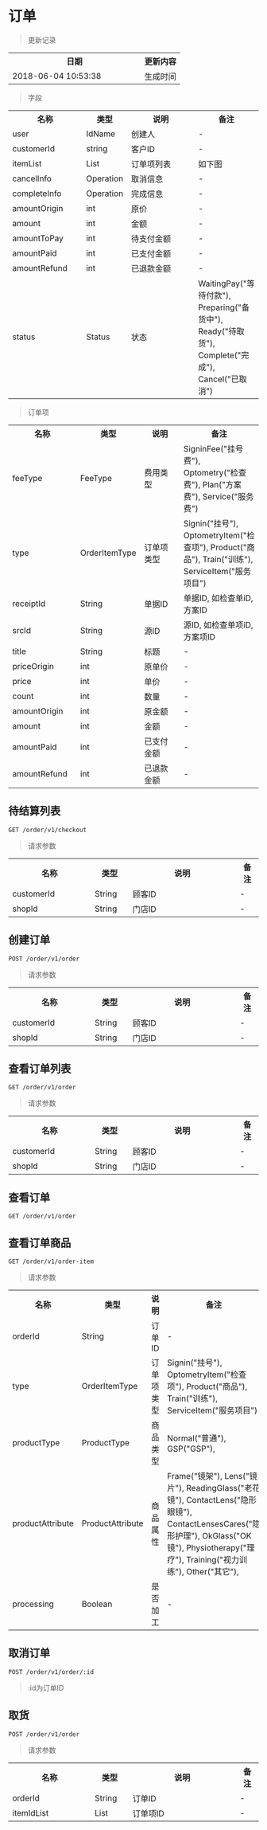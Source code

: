 # 订单

> 更新记录

<table>
    <tr>
        <th style="width:250px;">日期</th>
        <th>更新内容</th>
    </tr>
    <tr>
        <td>2018-06-04 10:53:38</td>
        <td>生成时间</td>
    </tr>
</table>

> 字段

<table>
    <tr>
        <th style="width:150px;">名称</th>
        <th style="width:60px;">类型</th>
        <th style="width:200px;">说明</th>
        <th>备注</th>
    </tr>
    <tr>
        <td>user</td>
        <td>IdName</td>
        <td>创建人</td>
        <td>-</td>
    </tr>
    <tr>
        <td>customerId</td>
        <td>string</td>
        <td>客户ID</td>
        <td>-</td>
    </tr>
    <tr>
        <td>itemList</td>
        <td>List</td>
        <td>订单项列表</td>
        <td>如下图</td>
    </tr>
    <tr>
        <td>cancelInfo</td>
        <td>Operation</td>
        <td>取消信息</td>
        <td>-</td>
    </tr>
    <tr>
        <td>completeInfo</td>
        <td>Operation</td>
        <td>完成信息</td>
        <td>-</td>
    </tr>
    <tr>
        <td>amountOrigin</td>
        <td>int</td>
        <td>原价</td>
        <td>-</td>
    </tr>
    <tr>
        <td>amount</td>
        <td>int</td>
        <td>金额</td>
        <td>-</td>
    </tr>
    <tr>
        <td>amountToPay</td>
        <td>int</td>
        <td>待支付金额</td>
        <td>-</td>
    </tr>
    <tr>
        <td>amountPaid</td>
        <td>int</td>
        <td>已支付金额</td>
        <td>-</td>
    </tr>
    <tr>
        <td>amountRefund</td>
        <td>int</td>
        <td>已退款金额</td>
        <td>-</td>
    </tr>
    <tr>
        <td>status</td>
        <td>Status</td>
        <td>状态</td>
        <td>
            WaitingPay("等待付款"),
            Preparing("备货中"),
            Ready("待取货"),
            Complete("完成"),
            Cancel("已取消")
        </td>
    </tr>
</table>

> 订单项
<table>
    <tr>
        <th style="width:150px;">名称</th>
        <th style="width:60px;">类型</th>
        <th style="width:200px;">说明</th>
        <th>备注</th>
    </tr>
    <tr>
        <td>feeType</td>
        <td>FeeType</td>
        <td>费用类型</td>
        <td>   
            SigninFee("挂号费"),
            Optometry("检查费"),
            Plan("方案费"),
            Service("服务费")
        </td>
    </tr>
    <tr>
        <td>type</td>
        <td>OrderItemType</td>
        <td>订单项类型</td>
        <td>   
            Signin("挂号"),
            OptometryItem("检查项"),
            Product("商品"),
            Train("训练"),
            ServiceItem("服务项目")
        </td>
    </tr>
    <tr>
        <td>receiptId</td>
        <td>String</td>
        <td>单据ID</td>
        <td>单据ID, 如检查单iD, 方案ID</td>
    </tr>
    <tr>
        <td>srcId</td>
        <td>String</td>
        <td>源ID</td>
        <td>源ID, 如检查单项iD, 方案项ID</td>
    </tr>
    <tr>
        <td>title</td>
        <td>String</td>
        <td>标题</td>
        <td>-</td>
    </tr>
    <tr>
        <td>priceOrigin</td>
        <td>int</td>
        <td>原单价</td>
        <td>-</td>
    </tr>
    <tr>
        <td>price</td>
        <td>int</td>
        <td>单价</td>
        <td>-</td>
    </tr>
    <tr>
        <td>count</td>
        <td>int</td>
        <td>数量</td>
        <td>-</td>
    </tr>
    <tr>
        <td>amountOrigin</td>
        <td>int</td>
        <td>原金额</td>
        <td>-</td>
    </tr>
    <tr>
        <td>amount</td>
        <td>int</td>
        <td>金额</td>
        <td>-</td>
    </tr>
    <tr>
        <td>amountPaid</td>
        <td>int</td>
        <td>已支付金额</td>
        <td>-</td>
    </tr>
    <tr>
        <td>amountRefund</td>
        <td>int</td>
        <td>已退款金额</td>
        <td>-</td>
    </tr>
</table>

## 待结算列表

```
GET /order/v1/checkout
```

> 请求参数

<table>
    <tr>
        <th style="width:150px;">名称</th>
        <th style="width:60px;">类型</th>
        <th style="width:200px;">说明</th>
        <th>备注</th>
    </tr>
    <tr>
        <td>customerId</td>
        <td>String</td>
        <td>顾客ID</td>
        <td>-</td>
    </tr>
    <tr>
        <td>shopId</td>
        <td>String</td>
        <td>门店ID</td>
        <td>-</td>
    </tr>
</table>

## 创建订单

```
POST /order/v1/order
```
> 请求参数

<table>
    <tr>
        <th style="width:150px;">名称</th>
        <th style="width:60px;">类型</th>
        <th style="width:200px;">说明</th>
        <th>备注</th>
    </tr>
    <tr>
        <td>customerId</td>
        <td>String</td>
        <td>顾客ID</td>
        <td>-</td>
    </tr>
    <tr>
        <td>shopId</td>
        <td>String</td>
        <td>门店ID</td>
        <td>-</td>
    </tr>
</table>

## 查看订单列表

```
GET /order/v1/order
```

> 请求参数

<table>
    <tr>
        <th style="width:150px;">名称</th>
        <th style="width:60px;">类型</th>
        <th style="width:200px;">说明</th>
        <th>备注</th>
    </tr>
    <tr>
        <td>customerId</td>
        <td>String</td>
        <td>顾客ID</td>
        <td>-</td>
    </tr>
    <tr>
        <td>shopId</td>
        <td>String</td>
        <td>门店ID</td>
        <td>-</td>
    </tr>
</table>

## 查看订单

```
GET /order/v1/order
```

## 查看订单商品

```
GET /order/v1/order-item
```

> 请求参数

<table>
    <tr>
        <th style="width:150px;">名称</th>
        <th style="width:60px;">类型</th>
        <th style="width:200px;">说明</th>
        <th>备注</th>
    </tr>
    <tr>
        <td>orderId</td>
        <td>String</td>
        <td>订单ID</td>
        <td>-</td>
    </tr>
    <tr>
        <td>type</td>
        <td>OrderItemType</td>
        <td>订单项类型</td>
        <td>
            Signin("挂号"),
            OptometryItem("检查项"),
            Product("商品"),
            Train("训练"),
            ServiceItem("服务项目")
        </td>
    </tr>
    <tr>
        <td>productType</td>
        <td>ProductType</td>
        <td>商品类型</td>
        <td>
            Normal("普通"),
            GSP("GSP"),
        </td>
    </tr>
    <tr>
        <td>productAttribute</td>
        <td>ProductAttribute</td>
        <td>商品属性</td>
        <td>
            Frame("镜架"),
            Lens("镜片"),
            ReadingGlass("老花镜"),
            ContactLens("隐形眼镜"),
            ContactLensesCares("隐形护理"),
            OkGlass("OK镜"),
            Physiotherapy("理疗"),
            Training("视力训练"),
            Other("其它"),
        </td>
    </tr>
    <tr>
        <td>processing</td>
        <td>Boolean</td>
        <td>是否加工</td>
        <td>-</td>
    </tr>
</table>

## 取消订单

```
POST /order/v1/order/:id
```

> :id为订单ID

## 取货

```
POST /order/v1/order
```
> 请求参数

<table>
    <tr>
        <th style="width:150px;">名称</th>
        <th style="width:60px;">类型</th>
        <th style="width:200px;">说明</th>
        <th>备注</th>
    </tr>
    <tr>
        <td>orderId</td>
        <td>String</td>
        <td>订单ID</td>
        <td>-</td>
    </tr>
    <tr>
        <td>itemIdList</td>
        <td>List</td>
        <td>订单项ID</td>
        <td>-</td>
    </tr>
</table>